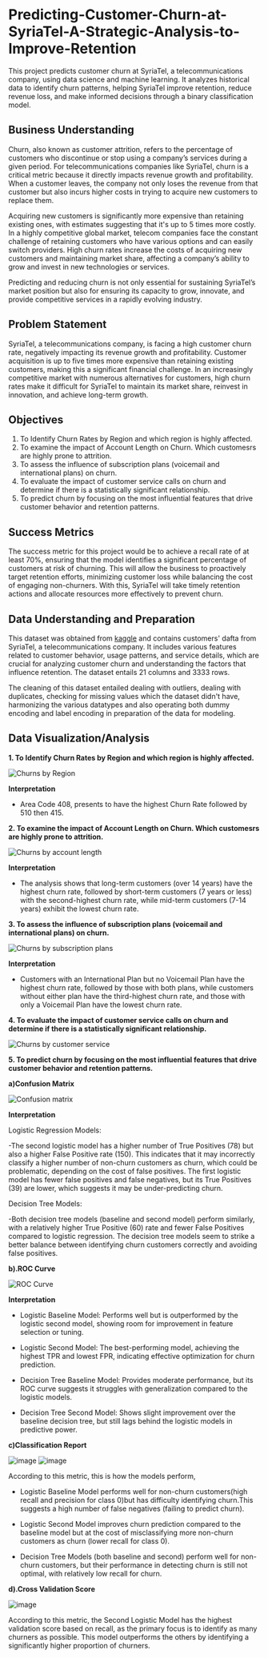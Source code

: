 # Predicting-Customer-Churn-at-SyriaTel-A-Strategic-Analysis-to-Improve-Retention
This project predicts customer churn at SyriaTel, a telecommunications company, using data science and machine learning. It analyzes historical data to identify churn patterns, helping SyriaTel improve retention, reduce revenue loss, and make informed decisions through a binary classification model.

## Business Understanding 
Churn, also known as customer attrition, refers to the percentage of customers who discontinue or stop using a company’s services during a given period. For telecommunications companies like SyriaTel, churn is a critical metric because it directly impacts revenue growth and profitability. When a customer leaves, the company not only loses the revenue from that customer but also incurs higher costs in trying to acquire new customers to replace them.

Acquiring new customers is significantly more expensive than retaining existing ones, with estimates suggesting that it's up to 5 times more costly. In a highly competitive global market, telecom companies face the constant challenge of retaining customers who have various options and can easily switch providers. High churn rates increase the costs of acquiring new customers and maintaining market share, affecting a company’s ability to grow and invest in new technologies or services.

Predicting and reducing churn is not only essential for sustaining SyriaTel’s market position but also for ensuring its capacity to grow, innovate, and provide competitive services in a rapidly evolving industry.

## Problem Statement
SyriaTel, a telecommunications company, is facing a high customer churn rate, negatively impacting its revenue growth and profitability. Customer acquisition is up to five times more expensive than retaining existing customers, making this a significant financial challenge. In an increasingly competitive market with numerous alternatives for customers, high churn rates make it difficult for SyriaTel to maintain its market share, reinvest in innovation, and achieve long-term growth.

## Objectives
1. To Identify Churn Rates by Region and which region is highly affected.
2. To examine the impact of Account Length on Churn. Which customesrs are highly prone to attrition.
3. To assess the influence of subscription plans (voicemail and international plans) on churn.
4. To evaluate the impact of customer service calls on churn and determine if there is a statistically significant relationship.
5. To predict churn by focusing on the most influential features that drive customer behavior and retention patterns.

## Success Metrics
The success metric for this project would be to achieve a recall rate of at least 70%, ensuring that the model identifies a significant percentage of customers at risk of churning. This will allow the business to proactively target retention efforts, minimizing customer loss while balancing the cost of engaging non-churners. With this, SyriaTel will take timely retention actions and allocate resources more effectively to prevent churn.

## Data Understanding and Preparation

This dataset was obtained from [kaggle](https://www.kaggle.com/datasets/becksddf/churn-in-telecoms-dataset?resource=download) and contains customers' dafta from SyriaTel, a telecommunications company. It includes various features related to customer behavior, usage patterns, and service details, which are crucial for analyzing customer churn and understanding the factors that influence retention. The dataset entails 21 columns and 3333 rows. 

The cleaning of this dataset entailed dealing with outliers, dealing with duplicates, checking for missing values which the dataset didn't have, harmonizing the various datatypes and also operating both dummy encoding and label encoding in preparation of the data for modeling.

## Data Visualization/Analysis

**1. To Identify Churn Rates by Region and which region is highly affected.**

![Churns by Region](https://github.com/user-attachments/assets/8eb75eea-5dae-4896-9df4-a877640753e8)

**Interpretation**

- Area Code 408, presents to have the highest Churn Rate followed by 510 then 415.
  
**2. To examine the impact of Account Length on Churn. Which customesrs are highly prone to attrition.**

![Churns by account length](https://github.com/user-attachments/assets/0d8527ec-e438-47bc-ba75-ff11b7b9274d)

**Interpretation**

- The analysis shows that long-term customers (over 14 years) have the highest churn rate, followed by short-term customers (7 years or less) with the second-highest churn rate, while mid-term customers (7-14 years) exhibit the lowest churn rate.

**3. To assess the influence of subscription plans (voicemail and international plans) on churn.**

![Churns by subscription plans](https://github.com/user-attachments/assets/90fc3ced-27a3-4e25-844f-30ccf1bd0547)

**Interpretation**

- Customers with an International Plan but no Voicemail Plan have the highest churn rate, followed by those with both plans, while customers without either plan have the third-highest churn rate, and those with only a Voicemail Plan have the lowest churn rate.

**4. To evaluate the impact of customer service calls on churn and determine if there is a statistically significant relationship.**

![Churns by customer service](https://github.com/user-attachments/assets/b36800b4-464d-4618-848f-8e8a956c40ca)

**5. To predict churn by focusing on the most influential features that drive customer behavior and retention patterns.**

**a)Confusion Matrix**

![Confusion matrix](https://github.com/user-attachments/assets/f20cef90-c55c-47a8-acf6-881a509ab7fb)

**Interpretation**

Logistic Regression Models:

-The second logistic model has a higher number of True Positives (78) but also a higher False Positive rate (150). This indicates that it may incorrectly classify a higher number of non-churn customers as churn, which could be problematic, depending on the cost of false positives. The first logistic model has fewer false positives and false negatives, but its True Positives (39) are lower, which suggests it may be under-predicting churn.

Decision Tree Models:

-Both decision tree models (baseline and second model) perform similarly, with a relatively higher True Positive (60) rate and fewer False Positives compared to logistic regression. The decision tree models seem to strike a better balance between identifying churn customers correctly and avoiding false positives.

**b).ROC Curve**

![ROC Curve](https://github.com/user-attachments/assets/5bdd7be6-e2ee-4a97-8425-9e1e21853871)

**Interpretation**

- Logistic Baseline Model: Performs well but is outperformed by the logistic second model, showing room for improvement in feature selection or tuning.

- Logistic Second Model: The best-performing model, achieving the highest TPR and lowest FPR, indicating effective optimization for churn prediction.

- Decision Tree Baseline Model: Provides moderate performance, but its ROC curve suggests it struggles with generalization compared to the logistic models.

- Decision Tree Second Model: Shows slight improvement over the baseline decision tree, but still lags behind the logistic models in predictive power.

**c)Classification Report**

![image](https://github.com/user-attachments/assets/ff6718a5-882c-4b57-ab55-b4526e686ef8) ![image](https://github.com/user-attachments/assets/638e09f5-d28d-4cf8-b3a8-b1497e236e47)


According to this metric, this is how the models perform,

- Logistic Baseline Model performs well for non-churn customers(high recall and precision for class 0)but has difficulty identifying churn.This suggests a high number of false negatives (failing to predict churn).

- Logistic Second Model improves churn prediction compared to the baseline model but at the cost of misclassifying more non-churn customers as churn (lower recall for class 0).

- Decision Tree Models (both baseline and second) perform well for non-churn customers, but their performance in detecting churn is still not optimal, with relatively low recall for churn.

**d).Cross Validation Score**

![image](https://github.com/user-attachments/assets/42e7de7d-3832-46fa-bb0d-9863dce94d19)

According to this metric, the Second Logistic Model has the highest validation score based on recall, as the primary focus is to identify as many churners as possible. This model outperforms the others by identifying a significantly higher proportion of churners.




















